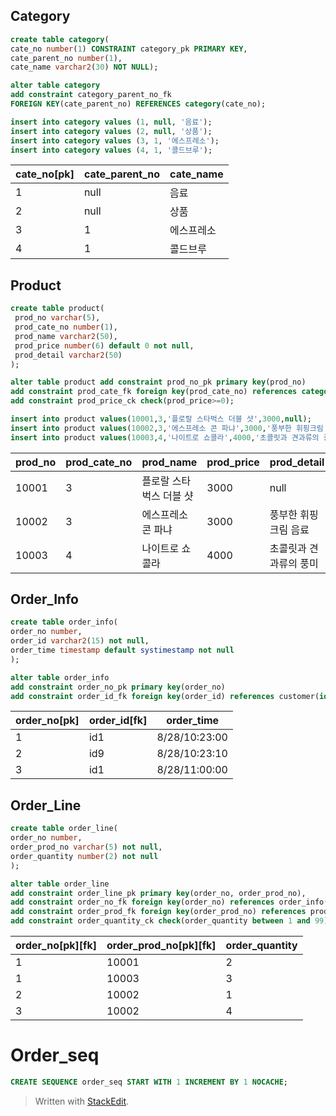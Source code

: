 


## Category
```sql
create table category(
cate_no number(1) CONSTRAINT category_pk PRIMARY KEY, 
cate_parent_no number(1),
cate_name varchar2(30) NOT NULL);

alter table category
add constraint category_parent_no_fk 
FOREIGN KEY(cate_parent_no) REFERENCES category(cate_no);

insert into category values (1, null, '음료');
insert into category values (2, null, '상품');
insert into category values (3, 1, '에스프레소');
insert into category values (4, 1, '콜드브루');
```
|cate_no[pk]|cate_parent_no| cate_name |
|--|--|--|
| 1 |null |음료  |
| 2 |null |상품  |
| 3 |1|에스프레소  |
| 4 |1|콜드브루 |

## Product
```sql
create table product(
 prod_no varchar(5),
 prod_cate_no number(1),
 prod_name varchar2(50),
 prod_price number(6) default 0 not null,
 prod_detail varchar2(50)
);

alter table product add constraint prod_no_pk primary key(prod_no)
add constraint prod_cate_fk foreign key(prod_cate_no) references category(cate_no)
add constraint prod_price_ck check(prod_price>=0);

insert into product values(10001,3,'플로랄 스타벅스 더블 샷',3000,null);
insert into product values(10002,3,'에스프레소 콘 파냐',3000,'풍부한 휘핑크림 음료');
insert into product values(10003,4,'나이트로 쇼콜라',4000,'초콜릿과 견과류의 풍미');
```
| prod_no | prod_cate_no | prod_name  | prod_price |prod_detail |
|--|--|--|--|--|
| 10001 |3 |플로랄 스타벅스 더블 샷  |3000  |null  |
| 10002 |3 |에스프레소 콘 파냐  |3000  | 풍부한 휘핑크림 음료 |
| 10003 |4 |나이트로 쇼콜라  |4000  | 초콜릿과 견과류의 풍미 |

## Order_Info
```sql
create table order_info(
order_no number,
order_id varchar2(15) not null,
order_time timestamp default systimestamp not null
);

alter table order_info 
add constraint order_no_pk primary key(order_no)
add constraint order_id_fk foreign key(order_id) references customer(id);
```
| order_no[pk] |order_id[fk] | order_time 
|--|--|--|
| 1 |id1 |8/28/10:23:00 |
| 2 |id9 |8/28/10:23:10 |
| 3 |id1 |8/28/11:00:00  |

## Order_Line
```sql
create table order_line(
order_no number,
order_prod_no varchar(5) not null,
order_quantity number(2) not null
);

alter table order_line 
add constraint order_line_pk primary key(order_no, order_prod_no),
add constraint order_no_fk foreign key(order_no) references order_info(order_no),
add constraint order_prod_fk foreign key(order_prod_no) references product(prod_no)
add constraint order_quantity_ck check(order_quantity between 1 and 99);

```
| order_no[pk][fk]|order_prod_no[pk][fk]| order_quantity
|--|--|--|
| 1 |10001 |2 |
| 1 |10003 |3 |
| 2 |10002 |1 |
| 3 |10002 |4 |
 
# Order_seq

```sql
CREATE SEQUENCE order_seq START WITH 1 INCREMENT BY 1 NOCACHE;
```

> Written with [StackEdit](https://stackedit.io/).
<!--stackedit_data:
eyJoaXN0b3J5IjpbMTc1NTQzMzI4MSwxNjcwMTY0OTddfQ==
-->
